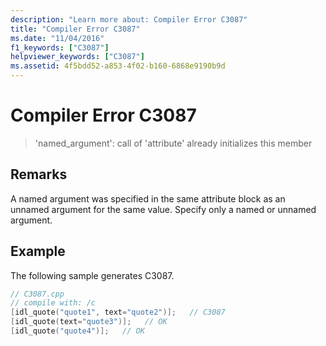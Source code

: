 ```yaml
---
description: "Learn more about: Compiler Error C3087"
title: "Compiler Error C3087"
ms.date: "11/04/2016"
f1_keywords: ["C3087"]
helpviewer_keywords: ["C3087"]
ms.assetid: 4f5bdd52-a853-4f02-b160-6868e9190b9d
---
```

# Compiler Error C3087

> 'named_argument': call of 'attribute' already initializes this member

## Remarks

A named argument was specified in the same attribute block as an unnamed argument for the same value. Specify only a named or unnamed argument.

## Example

The following sample generates C3087.

```cpp
// C3087.cpp
// compile with: /c
[idl_quote("quote1", text="quote2")];   // C3087
[idl_quote(text="quote3")];   // OK
[idl_quote("quote4")];   // OK
```
